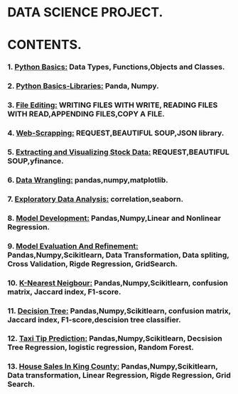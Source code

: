 # DATA SCIENCE PROJECT.

# CONTENTS.
### 1. [Python Basics:](https://github.com/GBOL67/DATA-SCIENCE-PROJECTS/blob/main/PYTHON_BASICS.ipynb) Data Types, Functions,Objects and Classes.
### 2. [Python Basics-Libraries:](https://github.com/GBOL67/DATA-SCIENCE-PROJECTS/blob/main/Python%20Basics-Libraries.ipynb) Panda, Numpy.
### 3. [File Editing:](https://github.com/GBOL67/DATA-SCIENCE-PROJECTS/blob/main/File%20editing/File%20Editing.ipynb) WRITING FILES WITH WRITE, READING FILES WITH READ,APPENDING FILES,COPY A FILE.
### 4. [Web-Scrapping:](https://github.com/GBOL67/DATA-SCIENCE-PROJECTS/blob/main/Web-Scrapping/Web-Scrapping.ipynb) REQUEST,BEAUTIFUL SOUP,JSON library.
### 5. [Extracting and Visualizing Stock Data:](https://github.com/GBOL67/DATA-SCIENCE-PROJECTS/blob/main/ProjectForDataScience.ipynb) REQUEST,BEAUTIFUL SOUP,yfinance.
### 6. [Data Wrangling:](https://github.com/GBOL67/DATA-SCIENCE-PROJECTS/blob/main/data_wrangling.ipynb) pandas,numpy,matplotlib.
### 7. [Exploratory Data Analysis:](https://github.com/GBOL67/DATA-SCIENCE-PROJECTS/blob/main/parctice_Exploratory_data_analysis.ipynb) correlation,seaborn.
### 8. [Model Development:](https://github.com/GBOL67/DATA-SCIENCE-PROJECTS/blob/main/practice_model_development_laptops.ipynb) Pandas,Numpy,Linear and Nonlinear Regression.
### 9. [Model Evaluation And Refinement:](https://github.com/GBOL67/DATA-SCIENCE-PROJECTS/blob/main/practice_model_evaluation%20(1).ipynb) Pandas,Numpy,Scikitlearn, Data Transformation, Data spliting, Cross Validation, Rigde Regression, GridSearch.
### 10. [K-Nearest Neigbour:](https://github.com/GBOL67/DATA-SCIENCE-PROJECTS/blob/main/ProjectForDataScience.ipynb) Pandas,Numpy,Scikitlearn, confusion matrix, Jaccard index, F1-score.
### 11. [Decision Tree:](https://github.com/GBOL67/DATA-SCIENCE-PROJECTS/blob/main/ProjectForDataScience.ipynb) Pandas,Numpy,Scikitlearn, confusion matrix, Jaccard index, F1-score,descision tree classifier.
### 12. [Taxi Tip Prediction:](https://github.com/GBOL67/DATA-SCIENCE-PROJECTS/blob/main/ProjectForDataScience.ipynb) Pandas,Numpy,Scikitlearn, Decsision Tree Regression, logistic regression, Random Forest.
### 13. [House Sales In King County:](https://github.com/GBOL67/DATA-SCIENCE-PROJECTS/blob/main/ProjectForDataScience.ipynb) Pandas,Numpy,Scikitlearn, Data transformation, Linear Regression, Rigde Regression, Grid Search.

